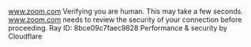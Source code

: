www.zoom.com
Verifying you are human. This may take a few seconds.
www.zoom.com needs to review the security of your connection before proceeding.
Ray ID: 8bce09c7faec9828
Performance & security by Cloudflare